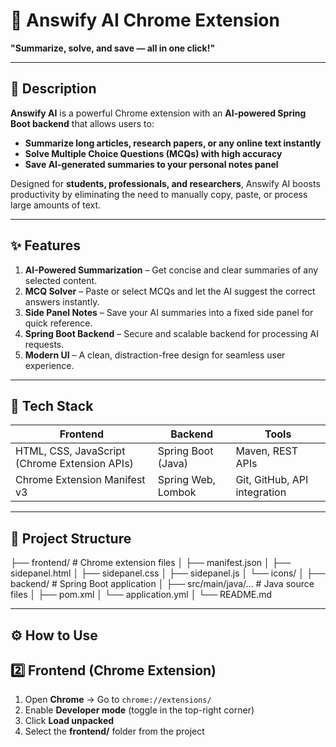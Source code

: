 # 🧠 Answify AI Chrome Extension

**"Summarize, solve, and save — all in one click!"**

---

## 📖 Description

**Answify AI** is a powerful Chrome extension with an **AI-powered Spring Boot backend** that allows users to:

- **Summarize long articles, research papers, or any online text instantly**
- **Solve Multiple Choice Questions (MCQs) with high accuracy**
- **Save AI-generated summaries to your personal notes panel**

Designed for **students, professionals, and researchers**, Answify AI boosts productivity by eliminating the need to manually copy, paste, or process large amounts of text.

---

## ✨ Features

1. **AI-Powered Summarization** – Get concise and clear summaries of any selected content.
2. **MCQ Solver** – Paste or select MCQs and let the AI suggest the correct answers instantly.
3. **Side Panel Notes** – Save your AI summaries into a fixed side panel for quick reference.
4. **Spring Boot Backend** – Secure and scalable backend for processing AI requests.
5. **Modern UI** – A clean, distraction-free design for seamless user experience.

---

## 🧰 Tech Stack

| Frontend | Backend | Tools |
| --- | --- | --- |
| HTML, CSS, JavaScript (Chrome Extension APIs) | Spring Boot (Java) | Maven, REST APIs |
| Chrome Extension Manifest v3 | Spring Web, Lombok | Git, GitHub, API integration |

---

## 📁 Project Structure

├── frontend/ # Chrome extension files
│ ├── manifest.json
│ ├── sidepanel.html
│ ├── sidepanel.css
│ ├── sidepanel.js
│ └── icons/
│
├── backend/ # Spring Boot application
│ ├── src/main/java/... # Java source files
│ ├── pom.xml
│ └── application.yml
│
└── README.md

---

## ⚙️ How to Use

## 2️⃣ Frontend (Chrome Extension)

1. Open **Chrome** → Go to `chrome://extensions/`
2. Enable **Developer mode** (toggle in the top-right corner)
3. Click **Load unpacked**
4. Select the **frontend/** folder from the project

